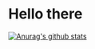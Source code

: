 # Hello there


[![Anurag's github stats](https://github-readme-stats.vercel.app/api?username=moreirathomas)](https://github.com/anuraghazra/github-readme-stats)
